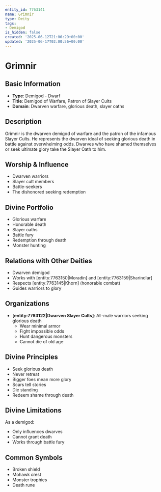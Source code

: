 ```yaml
---
entity_id: 7763141
name: Grimnir
type: Deity
tags:
- Demigod
is_hidden: false
created: '2025-06-12T21:06:29+00:00'
updated: '2025-06-17T02:00:56+00:00'
---
```


# Grimnir

## Basic Information

- **Type**: Demigod - Dwarf
- **Title**: Demigod of Warfare, Patron of Slayer Cults
- **Domain**: Dwarven warfare, glorious death, slayer oaths

## Description

Grimnir is the dwarven demigod of warfare and the patron of the infamous Slayer Cults. He represents the dwarven ideal of seeking glorious death in battle against overwhelming odds. Dwarves who have shamed themselves or seek ultimate glory take the Slayer Oath to him.

## Worship & Influence

- Dwarven warriors
- Slayer cult members
- Battle-seekers
- The dishonored seeking redemption

## Divine Portfolio

- Glorious warfare
- Honorable death
- Slayer oaths
- Battle fury
- Redemption through death
- Monster hunting

## Relations with Other Deities

- Dwarven demigod
- Works with [entity:7763150|Moradin] and [entity:7763159|Sharindlar]
- Respects [entity:7763145|Khorn] (honorable combat)
- Guides warriors to glory

## Organizations

- **[entity:7763122|Dwarven Slayer Cults]**: All-male warriors seeking glorious death
  - Wear minimal armor
  - Fight impossible odds
  - Hunt dangerous monsters
  - Cannot die of old age

## Divine Principles

- Seek glorious death
- Never retreat
- Bigger foes mean more glory
- Scars tell stories
- Die standing
- Redeem shame through death

## Divine Limitations

As a demigod:

- Only influences dwarves
- Cannot grant death
- Works through battle fury

## Common Symbols

- Broken shield
- Mohawk crest
- Monster trophies
- Death rune
